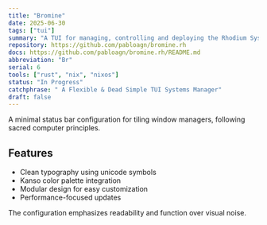 ```yaml
---
title: "Bromine"
date: 2025-06-30
tags: ["tui"]
summary: "A TUI for managing, controlling and deploying the Rhodium System"
repository: https://github.com/pabloagn/bromine.rh
docs: https://github.com/pabloagn/bromine.rh/README.md
abbreviation: "Br"
serial: 6
tools: ["rust", "nix", "nixos"]
status: "In Progress"
catchphrase: " A Flexible & Dead Simple TUI Systems Manager"
draft: false
---
```


A minimal status bar configuration for tiling window managers, following sacred computer principles.

## Features

- Clean typography using unicode symbols
- Kanso color palette integration
- Modular design for easy customization
- Performance-focused updates

The configuration emphasizes readability and function over visual noise.

